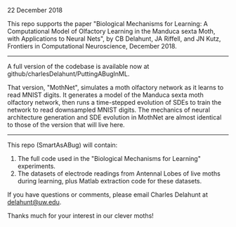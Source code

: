 
22 December 2018

This repo supports the paper "Biological Mechanisms for Learning: A Computational Model of Olfactory Learning in the Manduca sexta Moth, with Applications to Neural Nets", by CB Delahunt, JA Riffell, and JN Kutz, Frontiers in Computational Neuroscience, December 2018.

------------

A full version of the codebase is available now at github/charlesDelahunt/PuttingABugInML.
 
That version, "MothNet", simulates a moth olfactory network as it learns to read MNIST digits. It generates a model of the Manduca sexta moth olfactory network, then runs a time-stepped evolution of SDEs to train the network to read downsampled MNIST digits.
The mechanics of neural architecture generation and SDE evolution in MothNet are almost identical to those of the version that will live here.

------------

This repo (SmartAsABug) will contain:
1. The full code used in the "Biological Mechanisms for Learning" experiments. 
2. The datasets of electrode readings from Antennal Lobes of live moths during learning, plus Matlab extraction code for these datasets.

If you have questions or comments, please email Charles Delahunt at delahunt@uw.edu.

Thanks much for your interest in our clever moths!

